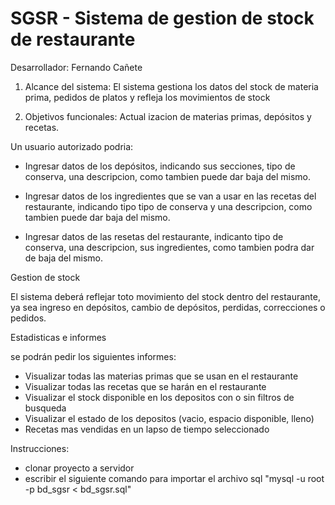 # SGSR - Sistema de gestion de stock de restaurante
Desarrollador: Fernando Cañete

1) Alcance del sistema:
  El sistema gestiona los datos del stock de materia prima, 
  pedidos de platos y refleja los movimientos de stock

2) Objetivos funcionales:
  Actual izacion de materias primas, depósitos y recetas.

Un usuario autorizado podria:
- Ingresar datos de los depósitos, indicando sus secciones, 
  tipo de conserva, una descripcion, como tambien puede dar baja del mismo.

- Ingresar datos de los ingredientes que se van a usar en las recetas del restaurante, 
  indicando tipo tipo de conserva y una descripcion, como tambien puede dar baja del mismo.

- Ingresar datos de las resetas del restaurante, indicanto tipo de conserva, 
  una descripcion, sus ingredientes, como tambien podra dar de baja del mismo.

Gestion de stock

  El sistema deberá reflejar toto movimiento del stock dentro del restaurante,
  ya sea ingreso en depósitos, cambio de depósitos, perdidas, correcciones o pedidos.

Estadisticas e informes

  se podrán pedir los siguientes informes:
  - Visualizar todas las materias primas que se usan en el restaurante
  - Visualizar todas las recetas que se harán en el restaurante
  - Visualizar el stock disponible en los depositos con o sin filtros de busqueda
  - Visualizar el estado de los depositos (vacio, espacio disponible, lleno)
  - Recetas mas vendidas en un lapso de tiempo seleccionado

Instrucciones:
- clonar proyecto a servidor
- escribir el siguiente comando para importar el archivo sql "mysql -u root -p  bd_sgsr < bd_sgsr.sql" 
